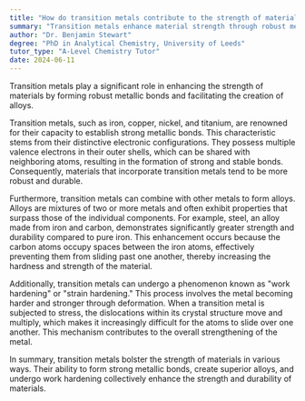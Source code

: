 ```yaml
---
title: "How do transition metals contribute to the strength of materials?"
summary: "Transition metals enhance material strength through robust metallic bonding and facilitate the creation of alloys, which improves overall material properties."
author: "Dr. Benjamin Stewart"
degree: "PhD in Analytical Chemistry, University of Leeds"
tutor_type: "A-Level Chemistry Tutor"
date: 2024-06-11
---
```


Transition metals play a significant role in enhancing the strength of materials by forming robust metallic bonds and facilitating the creation of alloys.

Transition metals, such as iron, copper, nickel, and titanium, are renowned for their capacity to establish strong metallic bonds. This characteristic stems from their distinctive electronic configurations. They possess multiple valence electrons in their outer shells, which can be shared with neighboring atoms, resulting in the formation of strong and stable bonds. Consequently, materials that incorporate transition metals tend to be more robust and durable.

Furthermore, transition metals can combine with other metals to form alloys. Alloys are mixtures of two or more metals and often exhibit properties that surpass those of the individual components. For example, steel, an alloy made from iron and carbon, demonstrates significantly greater strength and durability compared to pure iron. This enhancement occurs because the carbon atoms occupy spaces between the iron atoms, effectively preventing them from sliding past one another, thereby increasing the hardness and strength of the material.

Additionally, transition metals can undergo a phenomenon known as "work hardening" or "strain hardening." This process involves the metal becoming harder and stronger through deformation. When a transition metal is subjected to stress, the dislocations within its crystal structure move and multiply, which makes it increasingly difficult for the atoms to slide over one another. This mechanism contributes to the overall strengthening of the metal.

In summary, transition metals bolster the strength of materials in various ways. Their ability to form strong metallic bonds, create superior alloys, and undergo work hardening collectively enhance the strength and durability of materials.
    